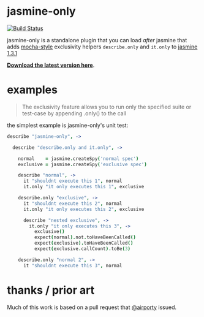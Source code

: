 # jasmine-only

[![Build Status](https://secure.travis-ci.org/davemo/jasmine-only.png)](http://travis-ci.org/davemo/jasmine-only)

jasmine-only is a standalone plugin that you can load _after_ jasmine that adds [mocha-style](http://visionmedia.github.io/mocha/#exclusive-tests) exclusivity helpers `describe.only` and `it.only` to [jasmine 1.3.1](https://github.com/pivotal/jasmine/releases/tag/v1.3.1)

**[Download the latest version here](https://github.com/davemo/jasmine-only/releases/download/0.0.1/jasmine-only.js)**.

# examples

> The exclusivity feature allows you to run only the specified suite or test-case by appending .only() to the call

the simplest example is jasmine-only's unit test:

```coffeescript
describe "jasmine-only", ->

  describe "describe.only and it.only", ->

    normal    = jasmine.createSpy('normal spec')
    exclusive = jasmine.createSpy('exclusive spec')

    describe "normal", ->
      it "shouldnt execute this 1", normal
      it.only "it only executes this 1", exclusive

    describe.only "exclusive", ->
      it "shouldnt execute this 2", normal
      it.only "it only executes this 2", exclusive

      describe "nested exclusive", ->
        it.only "it only executes this 3", ->
          exclusive()
          expect(normal).not.toHaveBeenCalled()
          expect(exclusive).toHaveBeenCalled()
          expect(exclusive.callCount).toBe(3)

    describe.only "normal 2", ->
      it "shouldnt execute this 3", normal
```

# thanks / prior art

Much of this work is based on a pull request that [@airporty](https://github.com/airportyh) issued.


